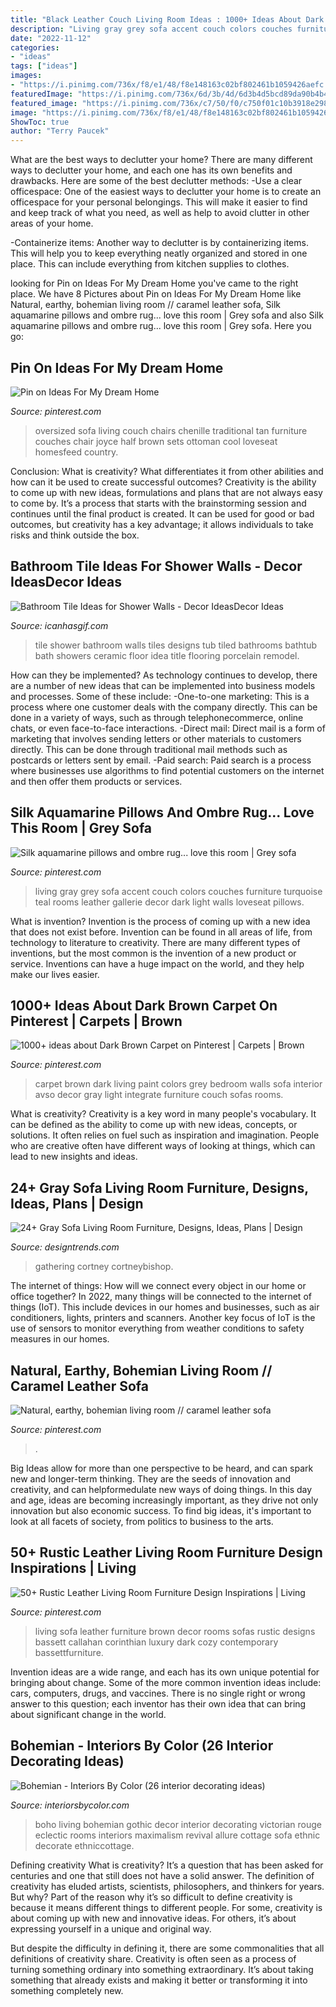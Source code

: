 ```yaml
---
title: "Black Leather Couch Living Room Ideas : 1000+ Ideas About Dark Brown Carpet On Pinterest"
description: "Living gray grey sofa accent couch colors couches furniture turquoise teal rooms leather gallerie decor dark light walls loveseat pillows"
date: "2022-11-12"
categories:
- "ideas"
tags: ["ideas"]
images:
- "https://i.pinimg.com/736x/f8/e1/48/f8e148163c02bf802461b1059426aefc.jpg"
featuredImage: "https://i.pinimg.com/736x/6d/3b/4d/6d3b4d5bcd89da90b4b49f8ef7909e82.jpg"
featured_image: "https://i.pinimg.com/736x/c7/50/f0/c750f01c10b3918e298e17102cc7de5b--chair-and-a-half-sofa-set.jpg"
image: "https://i.pinimg.com/736x/f8/e1/48/f8e148163c02bf802461b1059426aefc.jpg"
ShowToc: true
author: "Terry Paucek"
---
```



What are the best ways to declutter your home?
There are many different ways to declutter your home, and each one has its own benefits and drawbacks. Here are some of the best declutter methods: 
-Use a clear officespace: One of the easiest ways to declutter your home is to create an officespace for your personal belongings. This will make it easier to find and keep track of what you need, as well as help to avoid clutter in other areas of your home. 

-Containerize items: Another way to declutter is by containerizing items. This will help you to keep everything neatly organized and stored in one place. This can include everything from kitchen supplies to clothes.

	

		
looking for Pin on Ideas For My Dream Home you've came to the right place. We have 8 Pictures about Pin on Ideas For My Dream Home like Natural, earthy, bohemian living room // caramel leather sofa, Silk aquamarine pillows and ombre rug... love this room | Grey sofa and also Silk aquamarine pillows and ombre rug... love this room | Grey sofa. Here you go:
		
    
## Pin On Ideas For My Dream Home

<img loading=lazy src="https://i.pinimg.com/736x/c7/50/f0/c750f01c10b3918e298e17102cc7de5b--chair-and-a-half-sofa-set.jpg" onerror="this.onerror=null;this.src='https://tse2.mm.bing.net/th?id=OIP.jpnph9JfvnFUSWiIVnnUjQHaG3&amp;pid=15.1';" alt="Pin on Ideas For My Dream Home">

_Source: pinterest.com_

>oversized sofa living couch chairs chenille traditional tan furniture couches chair joyce half brown sets ottoman cool loveseat homesfeed country. 

	

Conclusion: What is creativity? What differentiates it from other abilities and how can it be used to create successful outcomes?
Creativity is the ability to come up with new ideas, formulations and plans that are not always easy to come by. It’s a process that starts with the brainstorming session and continues until the final product is created. It can be used for good or bad outcomes, but creativity has a key advantage; it allows individuals to take risks and think outside the box.

    
## Bathroom Tile Ideas For Shower Walls - Decor IdeasDecor Ideas

<img loading=lazy src="http://icanhasgif.com/wp-content/uploads/2014/11/Bathroom-Tile-Ideas-for-Shower-Walls.jpg" onerror="this.onerror=null;this.src='https://tse2.mm.bing.net/th?id=OIP.nJV3-Dikz0kHeFMoKltl1wHaJ3&amp;pid=15.1';" alt="Bathroom Tile Ideas for Shower Walls - Decor IdeasDecor Ideas">

_Source: icanhasgif.com_

>tile shower bathroom walls tiles designs tub tiled bathrooms bathtub bath showers ceramic floor idea title flooring porcelain remodel. 

	

How can they be implemented?
As technology continues to develop, there are a number of new ideas that can be implemented into business models and processes. Some of these include: 
-One-to-one marketing: This is a process where one customer deals with the company directly. This can be done in a variety of ways, such as through telephonecommerce, online chats, or even face-to-face interactions. 
-Direct mail: Direct mail is a form of marketing that involves sending letters or other materials to customers directly. This can be done through traditional mail methods such as postcards or letters sent by email. 
-Paid search: Paid search is a process where businesses use algorithms to find potential customers on the internet and then offer them products or services.

    
## Silk Aquamarine Pillows And Ombre Rug... Love This Room | Grey Sofa

<img loading=lazy src="https://i.pinimg.com/736x/5a/dc/28/5adc28ab0e398f1d0b16e9dfec6fd250--gray-couches-accent-colors.jpg" onerror="this.onerror=null;this.src='https://tse3.mm.bing.net/th?id=OIP.AKzKTf3ylQXFg4WjZn5FMAHaHa&amp;pid=15.1';" alt="Silk aquamarine pillows and ombre rug... love this room | Grey sofa">

_Source: pinterest.com_

>living gray grey sofa accent couch colors couches furniture turquoise teal rooms leather gallerie decor dark light walls loveseat pillows. 

	

What is invention?
Invention is the process of coming up with a new idea that does not exist before. Invention can be found in all areas of life, from technology to literature to creativity. There are many different types of inventions, but the most common is the invention of a new product or service. Inventions can have a huge impact on the world, and they help make our lives easier.

    
## 1000+ Ideas About Dark Brown Carpet On Pinterest | Carpets | Brown

<img loading=lazy src="https://i.pinimg.com/originals/4d/df/ff/4ddfff509a0df878408f97f0a485b088.jpg" onerror="this.onerror=null;this.src='https://tse1.mm.bing.net/th?id=OIP.ax6zDVx1VrbHbhpOP906IwHaJ3&amp;pid=15.1';" alt="1000+ ideas about Dark Brown Carpet on Pinterest | Carpets | Brown">

_Source: pinterest.com_

>carpet brown dark living paint colors grey bedroom walls sofa interior avso decor gray light integrate furniture couch sofas rooms. 

	

What is creativity?
Creativity is a key word in many people's vocabulary. It can be defined as the ability to come up with new ideas, concepts, or solutions. It often relies on fuel such as inspiration and imagination. People who are creative often have different ways of looking at things, which can lead to new insights and ideas.

    
## 24+ Gray Sofa Living Room Furniture, Designs, Ideas, Plans | Design

<img loading=lazy src="https://images.designtrends.com/wp-content/uploads/2016/03/03053545/Living-Room-With-Retro-Grey-Sofa.jpeg" onerror="this.onerror=null;this.src='https://tse1.mm.bing.net/th?id=OIP.CWJlAmTk811OUhNNSduv7gHaLH&amp;pid=15.1';" alt="24+ Gray Sofa Living Room Furniture, Designs, Ideas, Plans | Design">

_Source: designtrends.com_

>gathering cortney cortneybishop. 

	

The internet of things: How will we connect every object in our home or office together?
In 2022, many things will be connected to the internet of things (IoT). This include devices in our homes and businesses, such as air conditioners, lights, printers and scanners. Another key focus of IoT is the use of sensors to monitor everything from weather conditions to safety measures in our homes.

    
## Natural, Earthy, Bohemian Living Room // Caramel Leather Sofa

<img loading=lazy src="https://i.pinimg.com/736x/6d/3b/4d/6d3b4d5bcd89da90b4b49f8ef7909e82.jpg" onerror="this.onerror=null;this.src='https://tse1.mm.bing.net/th?id=OIP.4Uc_3qQWd7sYTxv4x3NhNwAAAA&amp;pid=15.1';" alt="Natural, earthy, bohemian living room // caramel leather sofa">

_Source: pinterest.com_

>. 

	

Big Ideas allow for more than one perspective to be heard, and can spark new and longer-term thinking. They are the seeds of innovation and creativity, and can helpformedulate new ways of doing things. In this day and age, ideas are becoming increasingly important, as they drive not only innovation but also economic success. To find big ideas, it's important to look at all facets of society, from politics to business to the arts.

    
## 50+ Rustic Leather Living Room Furniture Design Inspirations | Living

<img loading=lazy src="https://i.pinimg.com/736x/f8/e1/48/f8e148163c02bf802461b1059426aefc.jpg" onerror="this.onerror=null;this.src='https://tse4.mm.bing.net/th?id=OIP.ccdFBSYGr2mjPjVkeSlKXwHaHa&amp;pid=15.1';" alt="50+ Rustic Leather Living Room Furniture Design Inspirations | Living">

_Source: pinterest.com_

>living sofa leather furniture brown decor rooms sofas rustic designs bassett callahan corinthian luxury dark cozy contemporary bassettfurniture. 

	

Invention ideas are a wide range, and each has its own unique potential for bringing about change. Some of the more common invention ideas include: cars, computers, drugs, and vaccines. There is no single right or wrong answer to this question; each inventor has their own idea that can bring about significant change in the world.

    
## Bohemian - Interiors By Color (26 Interior Decorating Ideas)

<img loading=lazy src="http://www.interiorsbycolor.com/wp-content/uploads/2014/03/red-boho-eclectic-living-room.jpg" onerror="this.onerror=null;this.src='https://tse2.mm.bing.net/th?id=OIP.p6P1Qp7C-QlXKhQ0whmDDwHaKC&amp;pid=15.1';" alt="Bohemian - Interiors By Color (26 interior decorating ideas)">

_Source: interiorsbycolor.com_

>boho living bohemian gothic decor interior decorating victorian rouge eclectic rooms interiors maximalism revival allure cottage sofa ethnic decorate ethniccottage. 

	

Defining creativity
What is creativity? It’s a question that has been asked for centuries and one that still does not have a solid answer. The definition of creativity has eluded artists, scientists, philosophers, and thinkers for years. But why?
Part of the reason why it’s so difficult to define creativity is because it means different things to different people. For some, creativity is about coming up with new and innovative ideas. For others, it’s about expressing yourself in a unique and original way.

But despite the difficulty in defining it, there are some commonalities that all definitions of creativity share. Creativity is often seen as a process of turning something ordinary into something extraordinary. It’s about taking something that already exists and making it better or transforming it into something completely new.

